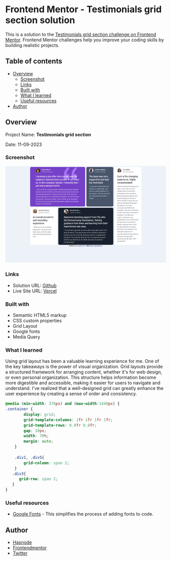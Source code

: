 # Frontend Mentor - Testimonials grid section solution

This is a solution to the [Testimonials grid section challenge on Frontend Mentor](https://www.frontendmentor.io/challenges/testimonials-grid-section-Nnw6J7Un7). Frontend Mentor challenges help you improve your coding skills by building realistic projects. 

## Table of contents

- [Overview](#overview)
  - [Screenshot](#screenshot)
  - [Links](#links)
  - [Built with](#built-with)
  - [What I learned](#what-i-learned)
  - [Useful resources](#useful-resources)
- [Author](#author)

## Overview

Project Name: **Testimonials grid section**

Date: 11-09-2023

### Screenshot

![Testimonials grid section](./images/web-version.png)

### Links

- Solution URL: [Github](https://github.com/Abdulmajid48/testimonials)
- Live Site URL: [Vercel](https://vercel.com/abdulmajid48/testimonials)

### Built with

- Semantic HTML5 markup
- CSS custom properties
- Grid Layout
- Google fonts
- Media Query


### What I learned

Using grid layout has been a valuable learning experience for me. One of the key takeaways is the power of visual organization. Grid layouts provide a structured framework for arranging content, whether it's for web design, or even personal organization. This structure helps information become more digestible and accessible, making it easier for users to navigate and understand. I've realized that a well-designed grid can greatly enhance the user experience by creating a sense of order and consistency.

```css
@media (min-width: 376px) and (max-width:1440px) {
.container {
        display: grid;
        grid-template-columns: 1fr 1fr 1fr 1fr;
        grid-template-rows: 0.8fr 0.8fr;
        gap: 10px;
        width: 70%;
        margin: auto;
    }

    .div1, .div5{
        grid-column: span 2;
    }
   .div3{
      grid-row: span 2;
   }
}

```

### Useful resources

- [Google Fonts](https://fonts.google.com) - This simplifies the process of adding fonts to code.

## Author

- [Hasnode](https://abdulmajid.hashnode.dev)
- [Frontendmentor](https://www.frontendmentor.io/profile/Abdulmajid48)
- [Twitter](https://www.twitter.com/aladejanaamajid)
